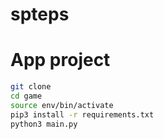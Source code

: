 # spteps



# App project 
```sh
git clone
cd game
source env/bin/activate
pip3 install -r requirements.txt
python3 main.py
```